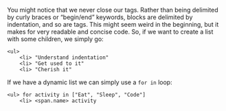 You might notice that we never close our tags. Rather than being delimited by curly braces or “begin/end” keywords, blocks are delimited by indentation, and so are tags. This might seem weird in the beginning, but it makes for very readable and concise code. So, if we want to create a list with some children, we simply go:

```imba
<ul>
    <li> "Understand indentation"
    <li> "Get used to it"
    <li> "Cherish it"
```

If we have a dynamic list we can simply use a `for in` loop:

```imba
<ul> for activity in ["Eat", "Sleep", "Code"]
    <li> <span.name> activity
```